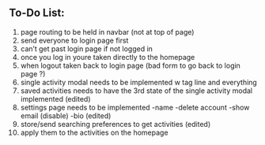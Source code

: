 ## To-Do List:

1. page routing to be held in navbar (not at top of page)  
2. send everyone to login page first  
3. can’t get past login page if not logged in  
4. once you log in youre taken directly to the homepage
5. when logout taken back to login page (bad form to go back to login page ?)
6. single activity modal needs to be implemented w tag line and everything
7. saved activities needs to have the 3rd state of the single activity modal implemented (edited)
8. settings page needs to be implemented
-name
-delete account 
-show email (disable)
-bio (edited)
9. store/send searching preferences to get activities (edited)
10. apply them to the activities on the homepage
